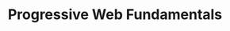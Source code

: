 ---
layout: workshop
title: Progressive Web Fundamentals
weight: 3
permalink: "/training/2017-01-20-progressive-web-fundamentals"
category: Front End
description: Progressive Web App technologies let you delight your users with the
  best modern browsers have to offer, without sacrificing compatibility for legacy
  environments.
image: "/images/training/2017-01-20-progressive-web-fundamentals.png"
stages:
- title: Terms and Tools
  description: We'll look at the important characteristics of Progressive Web Apps,
    and introduce some important metrics like "time to first paint" and "time to interactive".
    By getting hands-on experience with advanced areas of Chrome developer tools and
    other utilities, we'll learn how to keep an eye on "progressive web fitness".
  duration: 100
  agenda_items:
  - title: Welcome and Setup
    description: We'll grab some coffee, and make sure everyone has our workshop project
      properly installed.
    item_type: lecture
    start_time: '9:00'
    duration: 15
  - title: From MPA to SPA to PWA
    description: The way we think about web applications has evolved over the years.
      Before we jump in and start walking through the latest advancements, we'll set
      the stage of how we got to where we are. By looking at some characteristics
      of the Multi Page Apps that were popular in the mid-2000s, and the Single Page
      Apps that we've been building for years, we'll be able to identify the strengths
      and weaknesses of both approaches, and how a Progressive Web App measures up.
    item_type: lecture
    start_time: '9:15'
    duration: 30
  - title: Audits and Instrumentation
    description: |-
      This course will take the form of improving a Single Page App so that it takes advantage of the latest features the web platform has to offer. In order to understand the work that needs to be done, we'll familiarize ourselves with some important tools, including:

      * Chrome (Canary) Dev Tools (now includes Lighthouse!)
      * [WebPageTest.org](https://www.webpagetest.org/)
      * iOS Simulator (OS X only)
      * Android Emulator
      * Google Structured Data Testing Tool

      We'll talk about and measure some important performance metrics, like "time to first paint", "time to interactive" and more!
    item_type: lecture
    start_time: '9:45'
    duration: 30
  - title: 'EXERCISE: Progressive Web Examples'
    description: We'll apply our new auditing tools to some progressive web app examples.
    item_type: exercise
    start_time: '10:15'
    duration: 25
- title: Tolerating Network Instability
  description: Service workers allow web applications to boot nearly instantly, regardless
    of whether the network connection is slow or completely absent! We'll begin with
    recipes for HTTP caching, and then get some serious practical experience with
    service workers. We'll combine FIVE great caching strategies, to achieve an optimum
    balance between data that's as fresh and instantly available as possible.
  duration: 210
  agenda_items:
  - title: HTTP Caching
    description: |-
      We'll look at the basic HTTP caching we've been using for decades, and outline two strategies for success:
      * **Immutable Content** - Where content at a URL never changes,
      * **Mutable Content** - Where we rewrite content at URLs, and rely on `Last-Modified` or `ETag` headers to detect modifications.
    item_type: lecture
    start_time: '10:40'
    duration: 20
  - title: Using Appcache (responsibly)
    description: We'll go over the basics of the first widely-applied technology for
      building offline-capable web apps. Appcache is known for its temperamental behavior,
      and its ability to _almost_ solve the problems we need it to solve. We'll review
      a strategy for minimizing risk and maximizing benefit -- ultimately delivering
      a fast return-visit experience for those browsers that don't yet support more
      modern approaches.
    item_type: lecture
    start_time: '11:00'
    duration: 30
  - title: 'EXERCISE: Appcache'
    description: 'We''ll add an Appcache Manifest to our single page app, allowing
      browsers to download the complete application in the background on users'' first
      visit. '
    item_type: exercise
    start_time: '11:30'
    duration: 30
  - title: Service Workers
    description: Service workers are programmable network proxies that can be installed
      on our users' browsers. Rather than providing us with a turnkey solution to
      the "offline problem", service workers expose a set of primitives that we can
      use to build our own solution. We'll dive deep into the worker registration
      process and lifecycle, discuss several different categories of resources, and
      provide an optimal caching strategy for each category!
    item_type: lecture
    start_time: '12:00'
    duration: 40
  - title: LUNCH
    description: Break for Lunch
    item_type: break
    start_time: '12:40'
    duration: 60
  - title: 'EXERCISE: Service Workers I'
    description: We'll apply our newfound knowledge of service workers, in order to
      greatly improve the "time to first paint" and "time to interactive" of our app
      for return visits.
    item_type: exercise
    start_time: '13:40'
    duration: 30
- title: Storage
  description: When we think of web applications as just another "thin client", it's
    clear that we need more durable storage primitives than cookies and localstorage.
    We'll get some hands-on experience with IndexedDB, a NoSQL database that's bigger,
    faster, more flexible and efficient than any of the other "classic" options.
  duration: 210
  agenda_items:
  - title: Service Worker Cache APIs
    description: We'll demonstrate some typical patterns to manage cached data in
      a service worker that you might be familiar with.
    item_type: lecture
    start_time: '14:10'
    duration: 30
  - title: 'EXERCISE: Crushing Caches'
    description: We'll polish up the use of caches in our service worker, ensuring
      that we only discard old data when we're confident in the integrity of updated
      data, and that our cache logic is as simple and maintainable as possible.
    item_type: exercise
    start_time: '14:40'
    duration: 30
  - title: Basic IndexedDB
    description: IndexedDB is a transactional, versioned NoSQL database supported
      by all modern browsers, and it is vastly more capable compared to other alternatives
      for saving durable data. We'll look at the IndexedDB API, and then a small promise-based
      library that we can layer on top of it to make our lives easier.
    item_type: lecture
    start_time: '15:10'
    duration: 30
  - title: 'EXERCISE: IndedDB IDB'
    description: We'll make use of IndexedDB (via `idb`) to pre-populate a collection
      of data in our service worker, so it is available almost instantly when our
      app boots on subsequent visits.
    item_type: exercise
    start_time: '15:40'
    duration: 30
  - title: Afternoon Break
    description: Short coffee break
    item_type: break
    start_time: '16:10'
    duration: 15
  - title: Indexes, Version Migration and IndexedDB 2.0
    description: We'll dive into more advanced IndexedDb concepts, illustrating the
      stark difference between the comparatively primitive localStorage and cookie
      options. Additionally, we'll cover new features that were added to the 2.0 draft
      of the IndexedDb web standard in 2016, and are now available in Chrome, Safari
      and Firefox.
    item_type: lecture
    start_time: '16:25'
    duration: 35
  - title: 'EXERCISE: IndedDB 2.0 and Migrations'
    description: We'll put our newfound knowledge of IndexedDB version migrations
      into practice!
    item_type: exercise
    start_time: '17:00'
    duration: 30
  - title: Recap and Wrap Up
    description: We'll quickly recap what we've covered today, and set our sights
      on tomorrow's topics!
    item_type: lecture
    start_time: '17:30'
    duration: 10
- title: App-Like Characteristics
  description: In many ways, Progressive Web Apps provide features and a user experience
    that users expect from native apps. We'll dive deep into the concept of a Web
    App Manifest, and add more metadata to our project to allow it to feel like a
    native app when launched from a mobile device home screen. We'll also look at
    how we can use web push notifications with our service worker!
  duration: 255
  agenda_items:
  - title: Welcome and Recap
    description: We'll go through today's agenda, and recap what we've learned so
      far.
    item_type: lecture
    start_time: '9:00'
    duration: 15
  - title: Mobile and Social Metadata
    description: 'There are some easy ways that our app can become a "superhero",
      related to use on mobile devices and in "social situations" (social networks,
      sharing links on messaging apps, etc...). We''ll dip into the topics of [schema.org](https://schema.org)
      structured data, web application manifests, and mobile-specific meta tags to
      provide as rich and "app-like" an experience as possible. '
    item_type: lecture
    start_time: '9:15'
    duration: 30
  - title: 'EXERCISE: Mobile Web, as an App!'
    description: Add a web app manifest, some meta tags and the add-to-homescreen
      Javascript library to our web app, so that it appears as close as possible to
      a native app. We should see our Lighthouse score jump up considerably as a result
      of this enhancement!
    item_type: exercise
    start_time: '9:45'
    duration: 30
  - title: Push Notifications
    description: Unfortunately, the world of web push notifications is still quite
      fragmented. We'll look at the Apple, Google and Firefox notification APIs, and
      present some examples of unified services that can be used to deliver messages
      to users regardless of their chosen browser. We'll look at both "local" and
      "push" notifications, providing some optional exercises that developers of various
      developer programs can complete, to get some hands-on experience with the pertinent
      APIs.
    item_type: lecture
    start_time: '10:15'
    duration: 40
  - title: Payment Processing
    description: The ability to accept secure one-touch payments via Apple Pay and
      Google Wallet is one of the most exciting new capabilities of progressive web
      applications. We'll look at the setup process required to get up and running,
      and provide some optional exercises that members of Apple and Google's respective
      developer programs can practice with using these payment APIs.
    item_type: lecture
    start_time: '10:55'
    duration: 40
  - title: Background Tasks
    description: Web Workers are available in all modern browsers and provide a foundation
      for doing some work in a separate thread. We'll explore the great potential
      that this capability offers, and outline some real-world use cases.
    item_type: lecture
    start_time: '11:35'
    duration: 20
  - title: 'EXERCISE: Background Processes'
    description: We'll use background processes in order to add a QR code reader to
      our app, where the heavy lifting is NOT done on the UI thread.
    item_type: exercise
    start_time: '11:55'
    duration: 35
  - title: Lunch
    description: Break for Lunch
    item_type: break
    start_time: '12:30'
    duration: 45
- title: Runtime Performance
  description: Single page apps have a reputation for providing rich experiences,
    but at the cost of having to download lots of code that tend to run slowly. It
    may seem that this is the inevitable consequence of complexity. However, with
    a few adjustments, we'll be able to keep both initial and return visits loading
    quickly and performing as well as they can in modern JavaScript runtimes.
  duration: 165
  agenda_items:
  - title: 'Build Improvements: Tree Shaking'
    description: |-
      One of the ways we can reduce our "page weight" is by applying a technique known as "tree shaking", whereby we avoid including unused code in our production assets. We'll look at:
      * How this works in practice,
      * What you can do today to benefit from tree shaking as much as possible,
      * [Rollup.js](https://rollupjs.org/) vs [Webpack](https://webpackjs.com/).
    item_type: lecture
    start_time: '13:15'
    duration: 20
  - title: 'EXERCISE: Tree Shaking'
    description: Update the build configuration of our projects so that unused code
      is "shaken" away.
    item_type: exercise
    start_time: '13:35'
    duration: 20
  - title: 'Build Improvements: Partial Evaluation'
    description: "[Prepack.io](https://prepack.io/) is a new tool from Facebook, which
      applies a technique called partial evaluation. Essentially, values that can
      be calculated or simplified ahead of time are optimized, reducing the amount
      of code we have to send over the wire, and the amount of work that needs to
      be done at runtime. We'll look at how we can make use of this tool to further
      reduce page weight, and the techniques to apply to benefit from Prepack as much
      as possible, while still having deterministic builds."
    item_type: lecture
    start_time: '13:55'
    duration: 20
  - title: 'EXERCISE: Partial Evaluation'
    description: Further reduce our project's page weight, time to first meaningful
      paint, and time to interactive by setting up Prepack in our example app.
    item_type: exercise
    start_time: '14:15'
    duration: 25
  - title: 'Code Improvements: A V8 Primer'
    description: A little awareness of how modern JavaScript engines work goes a long
      way, particularly when it comes to keeping our code in "fast mode" as much as
      possible. We'll briefly discuss the architecture of the V8 JS engine, touching
      on parts like Ignition (interpreter) and Turbofan (compiler). We'll discuss
      some rules you can apply, and enforce with static analysis tools to avoid expensive
      de-optimizations.
    item_type: lecture
    start_time: '14:40'
    duration: 30
  - title: 'EXERCISE: Consistent Shapes and Hot Functions'
    description: |-
      Apply some of the performance debugging and performance optimization techniques to our example app. Particularly:
      * Make sure object shapes are not altered,
      * Refactor any functions that are de-optimized after being made "hot".
    item_type: exercise
    start_time: '15:10'
    duration: 30
  - title: 'Network Improvements: HTTP/2'
    description: HTTP/2 (originally named HTTP/2.0) is a major revision of the HTTP
      network protocol. In addition to making traditional use cases addressed by HTTP/1.1
      more efficient and performant, it also opens up totally new capabilities. We'll
      look at how we can use nginx in front of a Node.js API to reap the benefits
      of HTTP/2, without exposing our API to the hazard of long-running connections.
    item_type: lecture
    start_time: '15:40'
    duration: 20
- title: Architecture and System Design
  description: It's time to put everything we've reviewed so far into practice, as
    we study two important PWA architectural patterns. First, we'll employ the "app
    shell" pattern, whereby the frame or "shell" of the app is cached locally (and
    loads instantly). Secondly, we'll employ the PRPL pattern (Push, Render, Pre-Cache,
    Lazy-Load) to ensure that even after a minimal portion of our app loads initially,
    the rest of the app begin to prepare itself for instant availability in the background.
  duration: 105
  agenda_items:
  - title: App Shell
    description: The "App Shell" architecture pattern involves having some portion
      of our application available on the device, ready to boot almost instantly on
      return visits. Dynamic content is fetched from an API as usual, and rendered
      inside this "shell". We'll look at this pattern in detail, and explore how we
      might employ it in our app.
    item_type: lecture
    start_time: '16:00'
    duration: 20
  - title: 'EXERCISE: App Shell'
    description: Apply the "App Shell" pattern to our app, allowing the frame to load
      instantly for return visits.
    item_type: exercise
    start_time: '16:20'
    duration: 20
  - title: PRPL
    description: The "Push, Render, Pre-Cache, Lazy-Load" pattern works nicely with
      code splitting. The minimum amount of code possible is loaded for the initial
      render of the app, and then other resources are downloaded in the background,
      so they're instantly available on the device (and parsed into JavaScript lazily)
      when needed.
    item_type: lecture
    start_time: '16:40'
    duration: 20
  - title: 'EXERCISE: PRPL'
    description: Apply the PRPL pattern to our example app.
    item_type: exercise
    start_time: '17:00'
    duration: 30
  - title: Wrap Up
    description: We'll wrap up, and recap everything we've covered today.
    item_type: lecture
    start_time: '17:30'
    duration: 15
---
